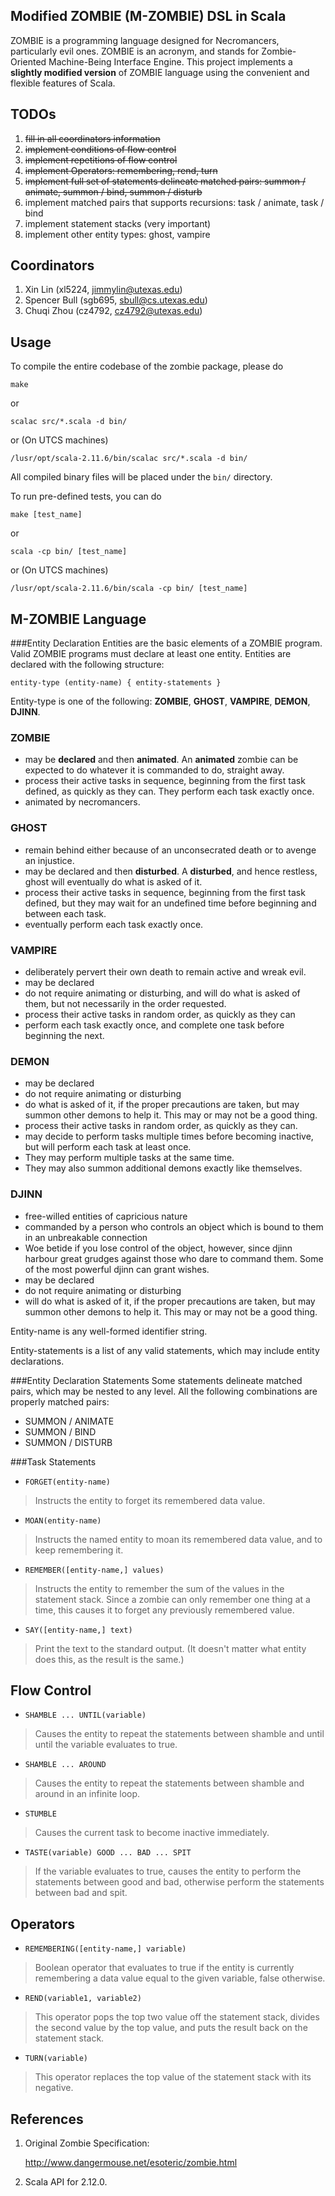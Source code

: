 ## Modified ZOMBIE (M-ZOMBIE) DSL in Scala
ZOMBIE is a programming language designed for Necromancers, particularly evil ones. ZOMBIE is an acronym, and stands for Zombie-Oriented Machine-Being Interface Engine.
This project implements a **slightly modified version** of ZOMBIE language using the convenient and flexible features of Scala.

## TODOs

1. ~~fill in all coordinators information~~
2. ~~implement conditions of flow control~~
3. ~~implement repetitions of flow control~~
4. ~~implement Operators: remembering, rend, turn~~
5. ~~implement full set of statements delineate matched pairs: summon / animate, summon / bind, summon / disturb~~
6. implement matched pairs that supports recursions: task / animate, task / bind
7. implement statement stacks (very important)
8. implement other entity types: ghost, vampire

## Coordinators
1. Xin Lin (xl5224, jimmylin@utexas.edu)
2. Spencer Bull (sgb695, sbull@cs.utexas.edu)
3. Chuqi Zhou (cz4792, cz4792@utexas.edu)


## Usage
To compile the entire codebase of the zombie package, please do

	make

or

	scalac src/*.scala -d bin/

or (On UTCS machines)

	/lusr/opt/scala-2.11.6/bin/scalac src/*.scala -d bin/

All compiled binary files will be placed under the `bin/` directory.

To run pre-defined tests, you can do

	make [test_name]

or

	scala -cp bin/ [test_name]

or (On UTCS machines)

	/lusr/opt/scala-2.11.6/bin/scala -cp bin/ [test_name]

## M-ZOMBIE Language

###Entity Declaration
Entities are the basic elements of a ZOMBIE program. Valid ZOMBIE programs must declare at least one entity.
Entities are declared with the following structure:

	entity-type (entity-name) { entity-statements }

Entity-type is one of the following: **ZOMBIE**, **GHOST**, **VAMPIRE**, **DEMON**, **DJINN**.

### **ZOMBIE**
- may be **declared** and then **animated**. An **animated** zombie can be expected to do whatever it is commanded to do, straight away.
- process their active tasks in sequence, beginning from the first task defined, as quickly as they can. They perform each task exactly once.
- animated by necromancers.

### **GHOST**
- remain behind either because of an unconsecrated death or to avenge an injustice.
- may be declared and then **disturbed**. A **disturbed**, and hence restless, ghost will eventually do what is asked of it.
- process their active tasks in sequence, beginning from the first task defined, but they may wait for an undefined time before beginning and between each task.
- eventually perform each task exactly once.

### **VAMPIRE**
- deliberately pervert their own death to remain active and wreak evil.
- may be declared
- do not require animating or disturbing, and will do what is asked of them, but not necessarily in the order requested.
- process their active tasks in random order, as quickly as they can
- perform each task exactly once, and complete one task before beginning the next.

### **DEMON**
- may be declared
- do not require animating or disturbing
- do what is asked of it, if the proper precautions are taken, but may summon other demons to help it. This may or may not be a good thing.
- process their active tasks in random order, as quickly as they can.
- may decide to perform tasks multiple times before becoming inactive, but will perform each task at least once.
- They may perform multiple tasks at the same time.
- They may also summon additional demons exactly like themselves.

### **DJINN**
- free-willed entities of capricious nature
- commanded by a person who controls an object which is bound to them in an unbreakable connection
- Woe betide if you lose control of the object, however, since djinn harbour great grudges against those who dare to command them. Some of the most powerful djinn can grant wishes.
- may be declared
- do not require animating or disturbing
- will do what is asked of it, if the proper precautions are taken, but may summon other demons to help it. This may or may not be a good thing.

Entity-name is any well-formed identifier string.

Entity-statements is a list of any valid statements, which may include entity declarations.

###Entity Declaration Statements
Some statements delineate matched pairs, which may be nested to any level. All the following combinations are properly matched pairs:

- SUMMON / ANIMATE
- SUMMON / BIND
- SUMMON / DISTURB

###Task Statements

- `FORGET(entity-name)`
> Instructs the entity to forget its remembered data value.

- `MOAN(entity-name)`
> Instructs the named entity to moan its remembered data value, and to keep remembering it.

- `REMEMBER([entity-name,] values)`
> Instructs the entity to remember the sum of the values in the statement stack. Since a zombie can only remember one thing at a time, this causes it to forget any previously remembered value.

- `SAY([entity-name,] text)`
> Print the text to the standard output. (It doesn't matter what entity does this, as the result is the same.)

## Flow Control
- `SHAMBLE ... UNTIL(variable)`
> Causes the entity to repeat the statements between shamble and until until the variable evaluates to true.

- `SHAMBLE ... AROUND`
> Causes the entity to repeat the statements between shamble and around in an infinite loop.

- `STUMBLE`
> Causes the current task to become inactive immediately.

- `TASTE(variable) GOOD ... BAD ... SPIT`
> If the variable evaluates to true, causes the entity to perform the statements between good and bad, otherwise perform the statements between bad and spit.

## Operators
- `REMEMBERING([entity-name,] variable)`
> Boolean operator that evaluates to true if the entity is currently remembering a data value equal to the given variable, false otherwise.

- `REND(variable1, variable2)`
> This operator pops the top two value off the statement stack, divides the second value by the top value, and puts the result back on the statement stack.

- `TURN(variable)`
> This operator replaces the top value of the statement stack with its negative.

## References
1. Original Zombie Specification:

    http://www.dangermouse.net/esoteric/zombie.html

2. Scala API for 2.12.0.
